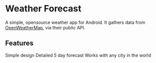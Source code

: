 # Weather Forecast

A simple, opensource weather app for Android. It gathers data from <a href="https://openweathermap.org">OpenWeatherMap</a>, via their public API.

## Features

Simple design
Detailed 5 day forecast
Works with any city in the world


